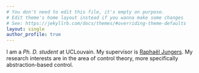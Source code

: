```yaml
---
# You don't need to edit this file, it's empty on purpose.
# Edit theme's home layout instead if you wanna make some changes
# See: https://jekyllrb.com/docs/themes/#overriding-theme-defaults
layout: single
author_profile: true
---
```


I am a *Ph. D. student* at UCLouvain. My supervisor is [Raphaël Jungers](https://perso.uclouvain.be/raphael.jungers/content/home). My research interests are in the area of control theory, more specifically abstraction-based control.  